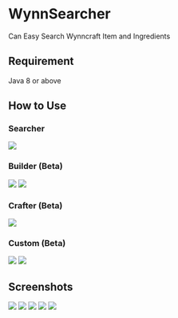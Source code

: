 # WynnSearcher
Can Easy Search Wynncraft Item and Ingredients

## Requirement
Java 8 or above

## How to Use
### Searcher
![](readme_pictures/how_to_use.png)

### Builder (Beta)
![](readme_pictures/how_to_use_2_1.png)
![](readme_pictures/how_to_use_2_2.png)

### Crafter (Beta)
![](readme_pictures/how_to_use_3.png)

### Custom (Beta)
![](readme_pictures/how_to_use_4_1.png)
![](readme_pictures/how_to_use_4_2.png)

## Screenshots
![](readme_pictures/search_1.png)
![](readme_pictures/search_2.png)
![](readme_pictures/search_3.png)
![](readme_pictures/search_4.png)
![](readme_pictures/search_5.png)
